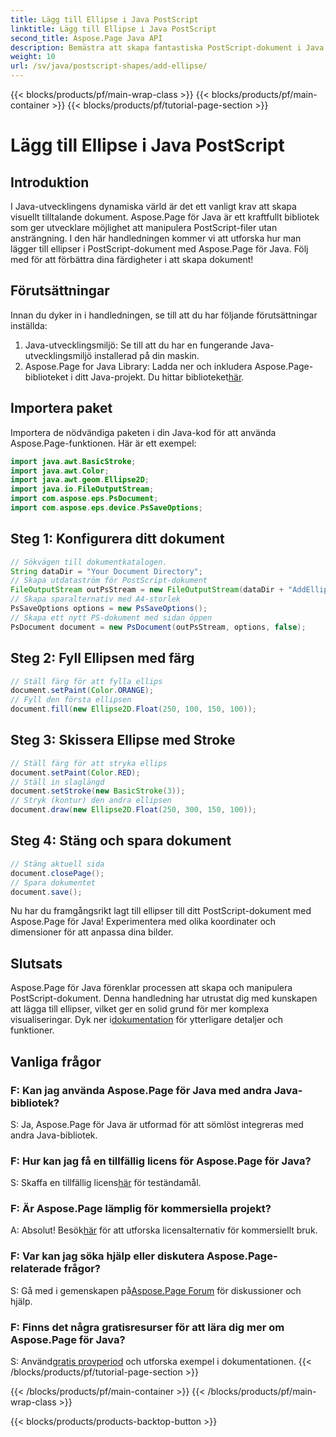 ```yaml
---
title: Lägg till Ellipse i Java PostScript
linktitle: Lägg till Ellipse i Java PostScript
second_title: Aspose.Page Java API
description: Bemästra att skapa fantastiska PostScript-dokument i Java med Aspose.Page. Lär dig att lägga till ellipser steg för steg för visuellt tilltalande innehåll.
weight: 10
url: /sv/java/postscript-shapes/add-ellipse/
---
```


{{< blocks/products/pf/main-wrap-class >}}
{{< blocks/products/pf/main-container >}}
{{< blocks/products/pf/tutorial-page-section >}}

# Lägg till Ellipse i Java PostScript

## Introduktion
I Java-utvecklingens dynamiska värld är det ett vanligt krav att skapa visuellt tilltalande dokument. Aspose.Page för Java är ett kraftfullt bibliotek som ger utvecklare möjlighet att manipulera PostScript-filer utan ansträngning. I den här handledningen kommer vi att utforska hur man lägger till ellipser i PostScript-dokument med Aspose.Page för Java. Följ med för att förbättra dina färdigheter i att skapa dokument!
## Förutsättningar
Innan du dyker in i handledningen, se till att du har följande förutsättningar inställda:
1. Java-utvecklingsmiljö: Se till att du har en fungerande Java-utvecklingsmiljö installerad på din maskin.
2.  Aspose.Page for Java Library: Ladda ner och inkludera Aspose.Page-biblioteket i ditt Java-projekt. Du hittar biblioteket[här](https://releases.aspose.com/page/java/).
## Importera paket
Importera de nödvändiga paketen i din Java-kod för att använda Aspose.Page-funktionen. Här är ett exempel:
```java
import java.awt.BasicStroke;
import java.awt.Color;
import java.awt.geom.Ellipse2D;
import java.io.FileOutputStream;
import com.aspose.eps.PsDocument;
import com.aspose.eps.device.PsSaveOptions;
```
## Steg 1: Konfigurera ditt dokument
```java
// Sökvägen till dokumentkatalogen.
String dataDir = "Your Document Directory";
// Skapa utdataström för PostScript-dokument
FileOutputStream outPsStream = new FileOutputStream(dataDir + "AddEllipse_outPS.ps");
// Skapa sparalternativ med A4-storlek
PsSaveOptions options = new PsSaveOptions();
// Skapa ett nytt PS-dokument med sidan öppen
PsDocument document = new PsDocument(outPsStream, options, false);
```
## Steg 2: Fyll Ellipsen med färg
```java
// Ställ färg för att fylla ellips
document.setPaint(Color.ORANGE);
// Fyll den första ellipsen
document.fill(new Ellipse2D.Float(250, 100, 150, 100));
```
## Steg 3: Skissera Ellipse med Stroke
```java
// Ställ färg för att stryka ellips
document.setPaint(Color.RED);
// Ställ in slaglängd
document.setStroke(new BasicStroke(3));
// Stryk (kontur) den andra ellipsen
document.draw(new Ellipse2D.Float(250, 300, 150, 100));
```
## Steg 4: Stäng och spara dokument
```java
// Stäng aktuell sida
document.closePage();
// Spara dokumentet
document.save();
```
Nu har du framgångsrikt lagt till ellipser till ditt PostScript-dokument med Aspose.Page för Java! Experimentera med olika koordinater och dimensioner för att anpassa dina bilder.
## Slutsats
 Aspose.Page för Java förenklar processen att skapa och manipulera PostScript-dokument. Denna handledning har utrustat dig med kunskapen att lägga till ellipser, vilket ger en solid grund för mer komplexa visualiseringar. Dyk ner i[dokumentation](https://reference.aspose.com/page/java/) för ytterligare detaljer och funktioner.
## Vanliga frågor
### F: Kan jag använda Aspose.Page för Java med andra Java-bibliotek?
S: Ja, Aspose.Page för Java är utformad för att sömlöst integreras med andra Java-bibliotek.
### F: Hur kan jag få en tillfällig licens för Aspose.Page för Java?
 S: Skaffa en tillfällig licens[här](https://purchase.aspose.com/temporary-license/) för teständamål.
### F: Är Aspose.Page lämplig för kommersiella projekt?
 A: Absolut! Besök[här](https://purchase.aspose.com/buy) för att utforska licensalternativ för kommersiellt bruk.
### F: Var kan jag söka hjälp eller diskutera Aspose.Page-relaterade frågor?
 S: Gå med i gemenskapen på[Aspose.Page Forum](https://forum.aspose.com/c/page/39) för diskussioner och hjälp.
### F: Finns det några gratisresurser för att lära dig mer om Aspose.Page för Java?
 S: Använd[gratis provperiod](https://releases.aspose.com/) och utforska exempel i dokumentationen.
{{< /blocks/products/pf/tutorial-page-section >}}

{{< /blocks/products/pf/main-container >}}
{{< /blocks/products/pf/main-wrap-class >}}

{{< blocks/products/products-backtop-button >}}
